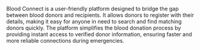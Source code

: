 Blood Connect is a user-friendly platform designed to bridge the gap between blood donors and recipients. It allows donors to register with their details, making it easy for anyone in need to search and find matching donors quickly. The platform simplifies the blood donation process by providing instant access to verified donor information, ensuring faster and more reliable connections during emergencies.